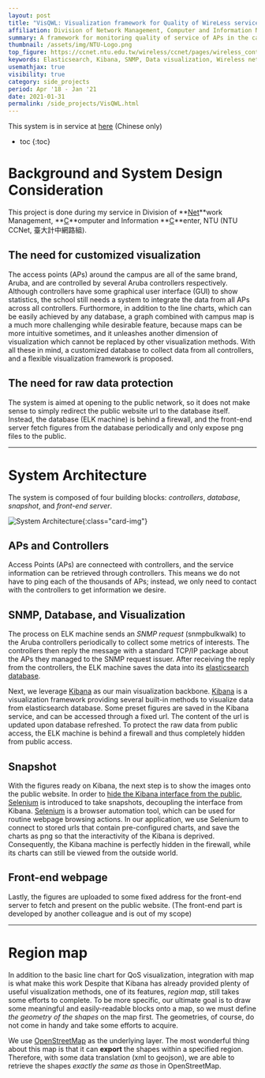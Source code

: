 ```yaml
---
layout: post
title: "VisQWL: Visualization framework for Quality of WireLess service"
affiliation: Division of Network Management, Computer and Information Networking Center, NTU 
summary: A framework for monitoring quality of service of APs in the campus
thumbnail: /assets/img/NTU-Logo.png
top_figure: https://ccnet.ntu.edu.tw/wireless/ccnet/pages/wireless_content/upload_imgs/NumUserMap_Main.png
keywords: Elasticsearch, Kibana, SNMP, Data visualization, Wireless network, Openstreetmap
usemathjax: true
visibility: true
category: side_projects
period: Apr '18 - Jan '21
date: 2021-01-31
permalink: /side_projects/VisQWL.html
---
```


This system is in service at [here](https://ccnet.ntu.edu.tw/wireless/) (Chinese only)

- toc 
{:toc}

# Background and System Design Consideration
This project is done during my service in Division of **<u>Net</u>**work Management, **<u>C</u>**omputer and Information **<u>C</u>**enter, NTU (NTU CCNet, 臺大計中網路組).

## The need for customized visualization
The access points (APs) around the campus are all of the same brand, Aruba, and are controlled by several Aruba controllers respectively. 
Although controllers have some graphical user interface (GUI) to show statistics, the school still needs a system to integrate the data from all APs across all controllers. 
Furthormore, in addition to the line charts, which can be easily achieved by any database, a graph combined with campus map is a much more challenging while desirable feature,
because maps can be more intuitive sometimes, and it unleashes another dimension of visualization which cannot be replaced by other visualization methods. 
With all these in mind, a customized database to collect data from all controllers, and a flexible visualization framework is proposed.

## The need for raw data protection
The system is aimed at opening to the public network, so it does not make sense to simply redirect the public website url to the database itself.
Instead, the database (ELK machine) is behind a firewall, and the front-end server fetch figures from the database periodically and only expose png files to the public.

---

# System Architecture
The system is composed of four building blocks: *controllers*, *database*, *snapshot*, and *front-end server*.

![System Architecture](/side_projects/VisQWL.png){:class="card-img"}

## APs and Controllers
Access Points (APs) are connecteed with controllers, and the service information can be retrieved through controllers.
This means we do not have to ping each of the thousands of APs; instead, we only need to contact with the controllers to get information we desire.

## SNMP, Database, and Visualization
The process on ELK machine sends an *SNMP request* (snmpbulkwalk) to the Aruba controllers periodically to collect some metrics of interests.
The controllers then reply the message with a standard TCP/IP package about the APs they managed to the SNMP request issuer.
After receiving the reply from the controllers, the ELK machine saves the data into its [elasticsearch database](https://www.elastic.co/elasticsearch/).

Next, we leverage [Kibana](https://www.elastic.co/kibana) as our main visualization backbone.
[Kibana](https://www.elastic.co/kibana) is a visualization framework providing several built-in methods to visualize data from elasticsearch database.
Some preset figures are saved in the Kibana service, and can be accessed through a fixed url.
The content of the url is updated upon database refreshed.
To protect the raw data from public access, the ELK machine is behind a firewall and thus completely hidden from public access.

## Snapshot
With the figures ready on Kibana, the next step is to show the images onto the public website.
In order to [hide the Kibana interface from the public](#the-need-for-raw-data-protection), [Selenium](https://www.selenium.dev/) is introduced to take snapshots, decoupling the interface from Kibana.
[Selenium](https://www.selenium.dev/) is a browser automation tool, which can be used for routine webpage browsing actions.
In our application, we use Selenium to connect to stored urls that contain pre-configured charts, and save the charts as png so that the interactivity of the Kibana is deprived.
Consequently, the Kibana machine is perfectly hidden in the firewall, while its charts can still be viewed from the outside world.

## Front-end webpage
Lastly, the figures are uploaded to some fixed address for the front-end server to fetch and present on the public website.
(The front-end part is developed by another colleague and is out of my scope)

---

# Region map
In addition to the basic line chart for QoS visualization, integration with map is what make this work 
Despite that Kibana has already provided plenty of useful visualization methods, one of its features, *region map*, still takes some efforts to complete.
To be more specific, our ultimate goal is to draw some meaningful and easily-readable blocks onto a map, so we must define *the geometry of the shapes* on the map first.
The geometries, of course, do not come in handy and take some efforts to acquire.

We use [OpenStreetMap](https://openstreetmap.org) as the underlying layer.
The most wonderful thing about this map is that it can **export** the shapes within a specified region.
Therefore, with some data translation (xml to geojson), we are able to retrieve the shapes *exactly the same as* those in OpenStreetMap.

<!--
    Comments here ...
-->
